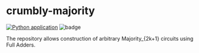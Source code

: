 # crumbly-majority

[![Python application](https://github.com/debjyoti0891/crumbly-majority/actions/workflows/python-app.yml/badge.svg?branch=master)](https://github.com/debjyoti0891/crumbly-majority/actions/workflows/python-app.yml) ![badge](https://img.shields.io/endpoint?url=https://img.shields.io/endpoint?url=https://gist.githubusercontent.com/debjyoti0891/9a1ad1634bdd899b73fd5c9463d428ca/raw/md_coverage.json)

The repository allows construction of arbitrary Majority_{2k+1} circuits using Full Adders. 
